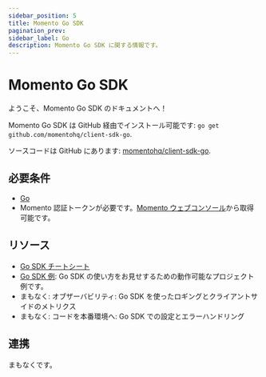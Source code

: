 ```yaml
---
sidebar_position: 5
title: Momento Go SDK
pagination_prev:
sidebar_label: Go
description: Momento Go SDK に関する情報です。
---
```


# Momento Go SDK

ようこそ、Momento Go SDK のドキュメントへ！

Momento Go SDK は GitHub 経由でインストール可能です: `go get github.com/momentohq/client-sdk-go`.

ソースコードは GitHub にあります: [momentohq/client-sdk-go](https://github.com/momentohq/client-sdk-go).

## 必要条件

- [Go](https://go.dev/dl/)
- Momento 認証トークンが必要です。[Momento ウェブコンソール](https://console.gomomento.com/)から取得可能です。

## リソース

- [Go SDK チートシート](./cheat-sheet.md)
- [Go SDK 例](https://github.com/momentohq/client-sdk-go/blob/main/examples/README.md): Go SDK の使い方をお見せするための動作可能なプロジェクト例です。
- まもなく: オブザーバビリティ: Go SDK を使ったロギングとクライアントサイドのメトリクス
- まもなく: コードを本番環境へ: Go SDK での設定とエラーハンドリング

## 連携

まもなくです。
